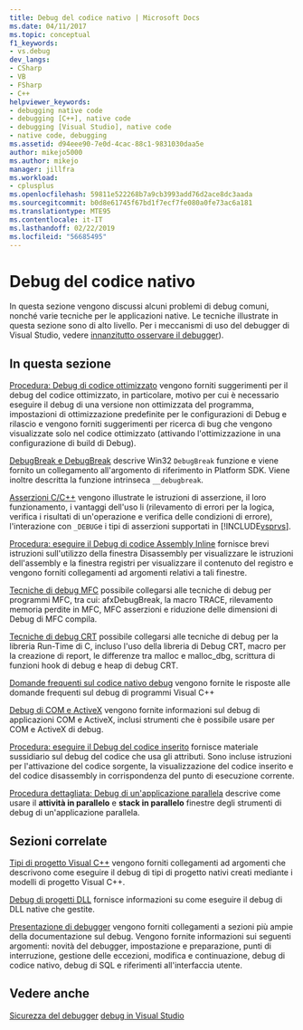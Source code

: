 ```yaml
---
title: Debug del codice nativo | Microsoft Docs
ms.date: 04/11/2017
ms.topic: conceptual
f1_keywords:
- vs.debug
dev_langs:
- CSharp
- VB
- FSharp
- C++
helpviewer_keywords:
- debugging native code
- debugging [C++], native code
- debugging [Visual Studio], native code
- native code, debugging
ms.assetid: d94eee90-7e0d-4cac-88c1-9831030daa5e
author: mikejo5000
ms.author: mikejo
manager: jillfra
ms.workload:
- cplusplus
ms.openlocfilehash: 59811e522268b7a9cb3993add76d2ace8dc3aada
ms.sourcegitcommit: b0d8e61745f67bd1f7ecf7fe080a0fe73ac6a181
ms.translationtype: MTE95
ms.contentlocale: it-IT
ms.lasthandoff: 02/22/2019
ms.locfileid: "56685495"
---
```

# <a name="debugging-native-code"></a>Debug del codice nativo
In questa sezione vengono discussi alcuni problemi di debug comuni, nonché varie tecniche per le applicazioni native. Le tecniche illustrate in questa sezione sono di alto livello. Per i meccanismi di uso del debugger di Visual Studio, vedere [innanzitutto osservare il debugger](../debugger/debugger-feature-tour.md)).

## <a name="in-this-section"></a>In questa sezione
 [Procedura: Debug di codice ottimizzato](../debugger/how-to-debug-optimized-code.md) vengono forniti suggerimenti per il debug del codice ottimizzato, in particolare, motivo per cui è necessario eseguire il debug di una versione non ottimizzata del programma, impostazioni di ottimizzazione predefinite per le configurazioni di Debug e rilascio e vengono forniti suggerimenti per ricerca di bug che vengono visualizzate solo nel codice ottimizzato (attivando l'ottimizzazione in una configurazione di build di Debug).

 [DebugBreak e DebugBreak](../debugger/debugbreak-and-debugbreak.md) descrive Win32 `DebugBreak` funzione e viene fornito un collegamento all'argomento di riferimento in Platform SDK. Viene inoltre descritta la funzione intrinseca `__debugbreak`.

 [Asserzioni C/C++](../debugger/c-cpp-assertions.md) vengono illustrate le istruzioni di asserzione, il loro funzionamento, i vantaggi dell'uso li (rilevamento di errori per la logica, verifica i risultati di un'operazione e verifica delle condizioni di errore), l'interazione con `_DEBUG`e i tipi di asserzioni supportati in [!INCLUDE[vsprvs](../code-quality/includes/vsprvs_md.md)].

 [Procedura: eseguire il Debug di codice Assembly Inline](../debugger/how-to-debug-inline-assembly-code.md) fornisce brevi istruzioni sull'utilizzo della finestra Disassembly per visualizzare le istruzioni dell'assembly e la finestra registri per visualizzare il contenuto del registro e vengono forniti collegamenti ad argomenti relativi a tali finestre.

 [Tecniche di debug MFC](../debugger/mfc-debugging-techniques.md) possibile collegarsi alle tecniche di debug per programmi MFC, tra cui: afxDebugBreak, la macro TRACE, rilevamento memoria perdite in MFC, MFC asserzioni e riduzione delle dimensioni di Debug di MFC compila.

 [Tecniche di debug CRT](../debugger/crt-debugging-techniques.md) possibile collegarsi alle tecniche di debug per la libreria Run-Time di C, incluso l'uso della libreria di Debug CRT, macro per la creazione di report, le differenze tra malloc e malloc_dbg, scrittura di funzioni hook di debug e heap di debug CRT.

 [Domande frequenti sul codice nativo debug](../debugger/debugging-native-code-faqs.md) vengono fornite le risposte alle domande frequenti sul debug di programmi Visual C++

 [Debug di COM e ActiveX](../debugger/com-and-activex-debugging.md) vengono fornite informazioni sul debug di applicazioni COM e ActiveX, inclusi strumenti che è possibile usare per COM e ActiveX di debug.

 [Procedura: eseguire il Debug del codice inserito](../debugger/how-to-debug-injected-code.md) fornisce materiale sussidiario sul debug del codice che usa gli attributi. Sono incluse istruzioni per l'attivazione del codice sorgente, la visualizzazione del codice inserito e del codice disassembly in corrispondenza del punto di esecuzione corrente.

 [Procedura dettagliata: Debug di un'applicazione parallela](../debugger/walkthrough-debugging-a-parallel-application.md) descrive come usare il **attività in parallelo** e **stack in parallelo** finestre degli strumenti di debug di un'applicazione parallela.

## <a name="related-sections"></a>Sezioni correlate
 [Tipi di progetto Visual C++](../debugger/debugging-preparation-visual-cpp-project-types.md) vengono forniti collegamenti ad argomenti che descrivono come eseguire il debug di tipi di progetto nativi creati mediante i modelli di progetto Visual C++.

 [Debug di progetti DLL](../debugger/debugging-dll-projects.md) fornisce informazioni su come eseguire il debug di DLL native che gestite.

 [Presentazione di debugger](../debugger/debugger-feature-tour.md) vengono forniti collegamenti a sezioni più ampie della documentazione sul debug. Vengono fornite informazioni sui seguenti argomenti: novità del debugger, impostazione e preparazione, punti di interruzione, gestione delle eccezioni, modifica e continuazione, debug di codice nativo, debug di SQL e riferimenti all'interfaccia utente.

## <a name="see-also"></a>Vedere anche
 [Sicurezza del debugger](../debugger/debugger-security.md) [debug in Visual Studio](../debugger/index.md)
